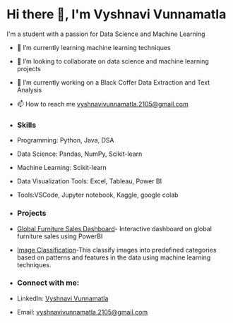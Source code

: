 # Hi there 👋, I'm Vyshnavi Vunnamatla

I'm a student with a passion for  Data Science and Machine Learning
- 🌱 I’m currently learning machine learning techniques
- 💞️ I’m looking to collaborate on data science and machine learning projects
- 👀 I’m currently working on a Black Coffer Data Extraction and Text Analysis
- 📫 How to reach me vyshnavivunnamatla.2105@gmail.com
  
- ### Skills
- Programming: Python, Java, DSA
- Data Science: Pandas, NumPy, Scikit-learn
- Machine Learning: Scikit-learn
- Data Visualization Tools: Excel, Tableau, Power BI
- Tools:VSCode, Jupyter notebook, Kaggle, google colab

- ### Projects
- [Global Furniture Sales Dashboard](https://github.com/VyshnaviVunnamatla/Global-Furniture-Sales-Dashboard)- Interactive dashboard on global furniture sales using PowerBI
- [Image Classification](https://github.com/VyshnaviVunnamatla/Image-Classification)-This classify images into predefined categories based on patterns and features in the data using machine learning techniques.

- ### Connect with me:
- LinkedIn: [Vyshnavi Vunnamatla](https://www.linkedin.com/in/vyshnavi-vunnamatla-429944256/)
- Email: [vyshnavivunnamatla.2105@gmail.com](mailto:vyshnavivunnamatla.2105@gmail.com)




<!---
VyshnaviVunnamatla/VyshnaviVunnamatla is a ✨ special ✨ repository because its `README.md` (this file) appears on your GitHub profile.
You can click the Preview link to take a look at your changes.
--->
